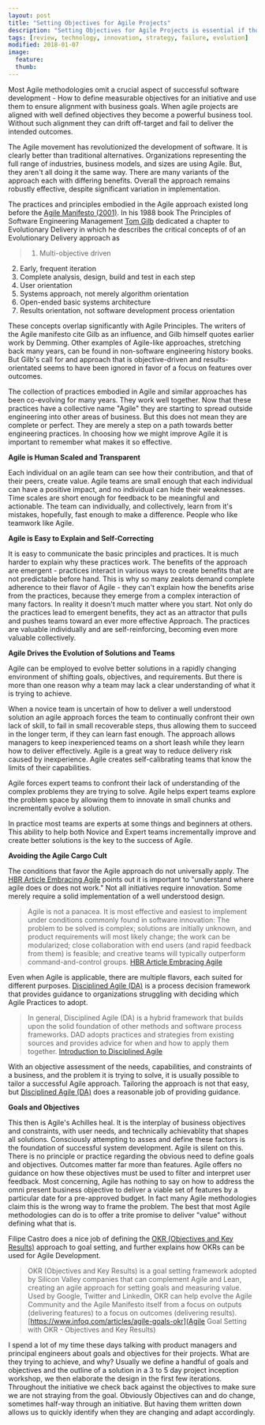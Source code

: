 ```yaml
---
layout: post
title: "Setting Objectives for Agile Projects"
description: "Setting Objectives for Agile Projects is essential if those projects are to ensure success but most agile methodologies are silent on how to define and track objectives."
tags: [review, technology, innovation, strategy, failure, evolution]
modified: 2018-01-07
image:
  feature: 
  thumb: 
---
```

Most Agile methodologies omit a crucial aspect of successful software development - How to define measurable objectives for an initiative and use them to ensure alignment with business goals. When agile projects are aligned with well defined objectives they become a powerful business tool. Without such alignment they can drift off-target and fail to deliver the intended outcomes. 

The Agile movement has revolutionized the development of software. It is clearly better than traditional alternatives. Organizations representing the full range of industries, business models, and sizes are using Agile. But, they aren't all  doing it the same way. There are many variants of the approach each with differing benefits. Overall the approach remains robustly effective, despite significant variation in implementation.

The practices and principles embodied in the Agile approach existed long before the [Agile Manifesto (2001)](http://agilemanifesto.org/). In his 1988 book The Principles of Software Engineering Management [Tom Gilb](https://www.gilb.com/) dedicated a chapter to Evolutionary Delivery in which he describes the critical concepts of of an Evolutionary Delivery approach as 

> 1. Multi-objective driven
2. Early, frequent iteration
3. Complete analysis, design, build and test in each step
4. User orientation
5. Systems approach, not merely algorithm orientation
6. Open-ended basic systems architecture
7. Results orientation, not software development process orientation 

These concepts overlap significantly with Agile Principles. The writers of the Agile manifesto cite Gilb as an influence, and Gilb himself quotes earlier work by Demming. Other examples of Agile-like approaches, stretching back many years, can be found in non-software engineering history books. But Gilb's call for and approach that is objective-driven and results-orientated seems to have been ignored in favor of a focus on features over outcomes.  

The collection of practices embodied in Agile and similar approaches has been co-evolving for many years. They work well together. Now that these practices have a collective name "Agile" they are starting to spread outside engineering into other areas of business. But this does not mean they are complete or perfect. They are merely a step on a path towards better engineering practices. In choosing how we might improve Agile it is important to remember what makes it so effective. 

**Agile is Human Scaled and Transparent**

Each individual on an agile team can see how their contribution, and that of their peers, create value. Agile teams are small enough that each individual can have a positive impact, and no individual can hide their weaknesses. Time scales are short enough for feedback to be meaningful and actionable. The team can individually, and collectively, learn from it's mistakes, hopefully, fast enough to make a difference. People who like teamwork like Agile. 

**Agile is Easy to Explain and Self-Correcting**

It is easy to communicate the basic principles and practices. It is much harder to explain why these practices work. The benefits of the approach are emergent - practices interact in various ways to create benefits that are not predictable before hand. This is why so many zealots demand complete adherence to their flavor of Agile - they can't explain how the benefits arise from the practices, because they emerge from a complex interaction of many factors. In reality it doesn't much matter where you start. Not only do the practices lead to emergent benefits, they act as an attractor that pulls and pushes teams toward an ever more effective Approach. The practices are valuable individually and are self-reinforcing, becoming even more valuable collectively. 

**Agile Drives the Evolution of Solutions and Teams**

Agile can be employed to evolve better solutions in a rapidly changing environment of shifting goals, objectives, and requirements. But there is more than one reason why a team may lack a clear understanding of what it is trying to achieve. 

When a novice team is uncertain of how to deliver a well understood solution an agile approach forces the team to continually confront their own lack of skill, to fail in small recoverable steps, thus allowing them to succeed in the longer term, if they can learn fast enough. The approach allows managers to keep inexperienced teams on a short leash while they learn how to deliver effectively. Agile is a great way to reduce delivery risk caused by inexperience. Agile creates self-calibrating teams that know the limits of their capabilities.

Agile forces expert teams to confront their lack of understanding of the complex problems they are trying to solve. Agile helps expert teams explore the problem space by allowing them to innovate in small chunks and  incrementally evolve a solution.   

In practice most teams are experts at some things and beginners at others. This ability to help both Novice and Expert teams incrementally improve and create better solutions is the key to the success of Agile. 

**Avoiding the Agile Cargo Cult**

The conditions that favor the Agile approach do not universally apply. The [HBR Article Embracing Agile](https://hbr.org/2016/05/embracing-agile) points out it is important to "understand where agile does or does not work." Not all initiatives require innovation. Some merely require a solid implementation of a well understood design.  

> Agile is not a panacea. It is most effective and easiest to implement under conditions commonly found in software innovation: The problem to be solved is complex; solutions are initially unknown, and product requirements will most likely change; the work can be modularized; close collaboration with end users (and rapid feedback from them) is feasible; and creative teams will typically outperform command-and-control groups.
> [HBR Article Embracing Agile](https://hbr.org/2016/05/embracing-agile)

Even when Agile is applicable, there are multiple flavors, each suited for different purposes. [Disciplined Agile (DA)](http://www.disciplinedagiledelivery.com/) is a process decision framework that provides guidance to organizations struggling with deciding which Agile Practices to adopt. 

> In general, Disciplined Agile (DA) is a hybrid framework that builds upon the solid foundation of other methods and software process frameworks.  DAD adopts practices and strategies from existing sources and provides advice for when and how to apply them together.
> [Introduction to Disciplined Agile](http://www.disciplinedagiledelivery.com/introduction-to-dad/)

With an objective assessment of the needs, capabilities, and constraints of a business, and the problem it is trying to solve, it is usually possible to tailor a successful Agile approach. Tailoring the approach is not that easy, but [Disciplined Agile (DA)](http://www.disciplinedagiledelivery.com/)  does a reasonable job of providing guidance.    

**Goals and Objectives**

This then is Agile's Achilles heal. It is the interplay of business objectives and constraints, with user needs, and technically achievablity that shapes all solutions. Consciously attempting to asses and define these factors is the foundation of successful system development. Agile is silent on this. There is no principle or practice regarding the obvious need to define goals and objectives. Outcomes matter far more than features. Agile offers no guidance on how these objectives must be used to filter and interpret user feedback. Most concerning, Agile has nothing to say on how to address the omni present business objective to deliver a viable set of features by a particular date for a pre-approved budget. In fact many Agile methodologies claim this is the wrong way to frame the problem. The best that most Agile methodologies can do is to offer a trite promise to deliver "value" without defining what that is.  
 
Filipe Castro does a nice job of defining the [OKR (Objectives and Key Results)](http://felipecastro.com/en/okr/what-is-okr/) approach to goal setting, and further explains how OKRs can be used for Agile Development.

> OKR (Objectives and Key Results) is a goal setting framework adopted by Silicon Valley companies that can complement Agile and Lean, creating an agile approach for setting goals and measuring value. Used by Google, Twitter and LinkedIn, OKR can help evolve the Agile Community and the Agile Manifesto itself from a focus on outputs (delivering features) to a focus on outcomes (delivering results).
>[https://www.infoq.com/articles/agile-goals-okr](Agile Goal Setting with OKR - Objectives and Key Results)

I spend a lot of my time these days talking with product managers and principal engineers about goals and objectives for their projects. What are they trying to achieve, and why? Usually we define a handful of goals and objectives and the outline of a solution in a 3 to 5 day project inception workshop, we then elaborate the design in the first few iterations. Throughout the initiative we check back against the objectives to make sure we are not straying from the goal. Obviously Objectives can and do change, sometimes half-way through an initiative. But having them written down allows us to quickly identify when they are changing and adapt accordingly. 
